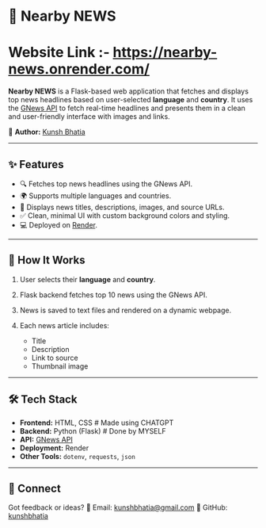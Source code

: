# 📜 Nearby NEWS

# Website Link :- https://nearby-news.onrender.com/

**Nearby NEWS** is a Flask-based web application that fetches and displays top news headlines based on user-selected **language** and **country**. It uses the [GNews API](https://gnews.io/) to fetch real-time headlines and presents them in a clean and user-friendly interface with images and links.

📌 **Author:** [Kunsh Bhatia](https://github.com/kunshbhatia)

---

## ✨ Features

* 🔍 Fetches top news headlines using the GNews API.
* 🌍 Supports multiple languages and countries.
* 📰 Displays news titles, descriptions, images, and source URLs.
* ✅ Clean, minimal UI with custom background colors and styling.
* 💻 Deployed on [Render](https://render.com/).

---

## 🚀 How It Works

1. User selects their **language** and **country**.
2. Flask backend fetches top 10 news using the GNews API.
3. News is saved to text files and rendered on a dynamic webpage.
4. Each news article includes:

   * Title
   * Description
   * Link to source
   * Thumbnail image

---

## 🛠️ Tech Stack

* **Frontend:** HTML, CSS  # Made using CHATGPT
* **Backend:** Python (Flask) # Done by MYSELF
* **API:** [GNews API](https://gnews.io/)
* **Deployment:** Render
* **Other Tools:** `dotenv`, `requests`, `json`

---

## 💬 Connect

Got feedback or ideas?
📧 Email: [kunshbhatia@gmail.com](mailto:kunshbhatia@gmail.com)
📍 GitHub: [kunshbhatia](https://github.com/kunshbhatia)
